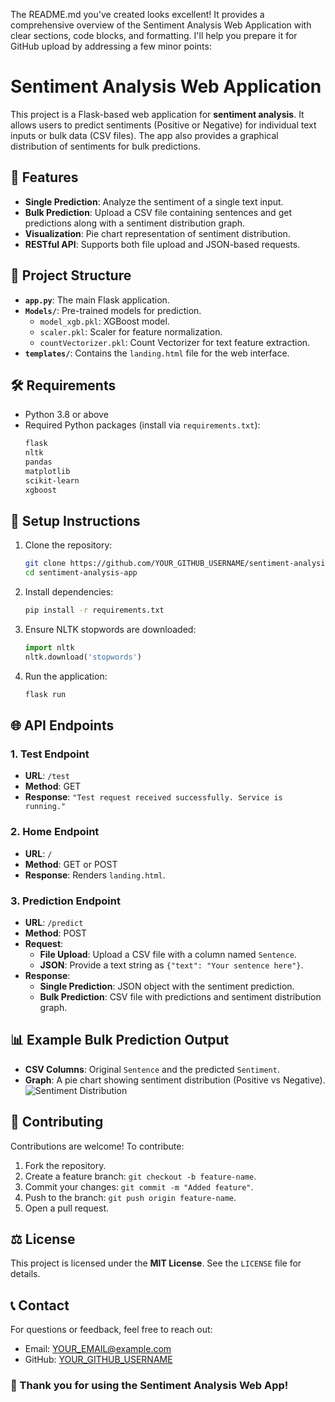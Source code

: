 The README.md you've created looks excellent! It provides a comprehensive overview of the Sentiment Analysis Web Application with clear sections, code blocks, and formatting. I'll help you prepare it for GitHub upload by addressing a few minor points:





# Sentiment Analysis Web Application
This project is a Flask-based web application for **sentiment analysis**. It allows users to predict sentiments (Positive or Negative) for individual text inputs or bulk data (CSV files). The app also provides a graphical distribution of sentiments for bulk predictions.

## 🚀 Features
- **Single Prediction**: Analyze the sentiment of a single text input.
- **Bulk Prediction**: Upload a CSV file containing sentences and get predictions along with a sentiment distribution graph.
- **Visualization**: Pie chart representation of sentiment distribution.
- **RESTful API**: Supports both file upload and JSON-based requests.

## 📂 Project Structure
- **`app.py`**: The main Flask application.
- **`Models/`**: Pre-trained models for prediction.
  - `model_xgb.pkl`: XGBoost model.
  - `scaler.pkl`: Scaler for feature normalization.
  - `countVectorizer.pkl`: Count Vectorizer for text feature extraction.
- **`templates/`**: Contains the `landing.html` file for the web interface.

## 🛠️ Requirements
- Python 3.8 or above
- Required Python packages (install via `requirements.txt`):
  ```bash
  flask
  nltk
  pandas
  matplotlib
  scikit-learn
  xgboost
  ```

## 🔧 Setup Instructions
1. Clone the repository:
   ```bash
   git clone https://github.com/YOUR_GITHUB_USERNAME/sentiment-analysis-app.git
   cd sentiment-analysis-app
   ```
2. Install dependencies:
   ```bash
   pip install -r requirements.txt
   ```
3. Ensure NLTK stopwords are downloaded:
   ```python
   import nltk
   nltk.download('stopwords')
   ```
4. Run the application:
   ```bash
   flask run
   ```

## 🌐 API Endpoints
### 1. **Test Endpoint**
   - **URL**: `/test`
   - **Method**: GET
   - **Response**: `"Test request received successfully. Service is running."`

### 2. **Home Endpoint**
   - **URL**: `/`
   - **Method**: GET or POST
   - **Response**: Renders `landing.html`.

### 3. **Prediction Endpoint**
   - **URL**: `/predict`
   - **Method**: POST
   - **Request**:
     - **File Upload**: Upload a CSV file with a column named `Sentence`.
     - **JSON**: Provide a text string as `{"text": "Your sentence here"}`.
   - **Response**:
     - **Single Prediction**: JSON object with the sentiment prediction.
     - **Bulk Prediction**: CSV file with predictions and sentiment distribution graph.

## 📊 Example Bulk Prediction Output
- **CSV Columns**: Original `Sentence` and the predicted `Sentiment`.
- **Graph**: A pie chart showing sentiment distribution (Positive vs Negative).
![Sentiment Distribution](docs/sentiment_distribution.png)

## 🤝 Contributing
Contributions are welcome! To contribute:
1. Fork the repository.
2. Create a feature branch: `git checkout -b feature-name`.
3. Commit your changes: `git commit -m "Added feature"`.
4. Push to the branch: `git push origin feature-name`.
5. Open a pull request.

## ⚖️ License
This project is licensed under the **MIT License**. See the `LICENSE` file for details.

## 📞 Contact
For questions or feedback, feel free to reach out:
- Email: YOUR_EMAIL@example.com
- GitHub: [YOUR_GITHUB_USERNAME](https://github.com/vishalbunn)

### 🎉 Thank you for using the Sentiment Analysis Web App!

